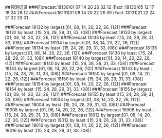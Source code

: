 ##预测记录
###(Forecast:18130)01 07 14 20 26 32 12
    (Fact   :18130)05 12 17 18 24 28 12
###(Forecast:18131)01 08 14 20 22 26 09
    (Fact   :18131)21 22 24 31 32 33 01

###Forecast 18132 by largest:[01, 08, 14, 20, 22, 26, (12)]
###Forecast 18132 by least  :[15, 24, 28, 29, 31, 33, (08)]
###Forecast 18133 by largest:[01, 08, 14, 20, 22, 26, (12)]
###Forecast 18133 by least  :[15, 24, 28, 29, 31, 33, (08)]
###Forecast 18134 by largest:[01, 08, 14, 20, 22, 26, (12)]
###Forecast 18134 by least  :[15, 24, 28, 29, 31, 33, (08)]
###Forecast 18136 by largest:[01, 08, 14, 20, 22, 26, (12)]
###Forecast 18136 by least  :[15, 24, 28, 29, 31, 33, (08)]
###Forecast 18140 by largest:[01, 08, 14, 20, 22, 26, (12)]
###Forecast 18140 by least  :[15, 24, 28, 29, 31, 33, (08)]
###Forecast 18143 by largest:[01, 08, 14, 20, 22, 26, (12)]
###Forecast 18143 by least  :[15, 24, 28, 29, 31, 33, (08)]
###Forecast 18150 by largest:[01, 08, 14, 20, 22, 26, (12)]
###Forecast 18150 by least  :[15, 24, 28, 29, 31, 33, (08)]
###Forecast 18154 by largest:[01, 08, 14, 20, 22, 26, (12)]
###Forecast 18154 by least  :[15, 24, 28, 29, 31, 33, (08)]
###Forecast 18155 by largest:[01, 08, 14, 20, 22, 26, (12)]
###Forecast 18155 by least  :[15, 24, 28, 29, 31, 33, (08)]
###Forecast 19004 by largest:[01, 08, 14, 20, 22, 26, (12)]
###Forecast 19004 by least  :[15, 24, 28, 29, 31, 33, (08)]
###Forecast 19008 by largest:[01, 08, 14, 20, 22, 26, (12)]
###Forecast 19008 by least  :[15, 24, 28, 29, 31, 33, (08)]
###Forecast 19012 by largest:[01, 08, 14, 20, 22, 26, (12)]
###Forecast 19012 by least  :[15, 24, 28, 29, 31, 33, (08)]
###Forecast 19016 by largest:[01, 08, 14, 20, 22, 26, (12)]
###Forecast 19016 by least  :[15, 24, 28, 29, 31, 33, (08)]
